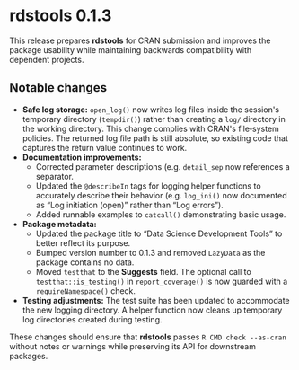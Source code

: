 # rdstools 0.1.3

This release prepares **rdstools** for CRAN submission and improves the package usability while maintaining backwards compatibility with dependent projects.

## Notable changes

* **Safe log storage:** `open_log()` now writes log files inside the session's temporary directory (`tempdir()`) rather than creating a `log/` directory in the working directory. This change complies with CRAN's file‑system policies. The returned log file path is still absolute, so existing code that captures the return value continues to work.
* **Documentation improvements:**
  - Corrected parameter descriptions (e.g. `detail_sep` now references a separator.
  - Updated the `@describeIn` tags for logging helper functions to accurately describe their behavior (e.g. `log_ini()` now documented as “Log initiation (open)” rather than “Log errors”).
  - Added runnable examples to `catcall()` demonstrating basic usage.
* **Package metadata:**
  - Updated the package title to “Data Science Development Tools” to better reflect its purpose.
  - Bumped version number to 0.1.3 and removed `LazyData` as the package contains no data.
  - Moved `testthat` to the **Suggests** field. The optional call to `testthat::is_testing()` in `report_coverage()` is now guarded with a `requireNamespace()` check.
* **Testing adjustments:** The test suite has been updated to accommodate the new logging directory. A helper function now cleans up temporary log directories created during testing.

These changes should ensure that **rdstools** passes `R CMD check --as-cran` without notes or warnings while preserving its API for downstream packages.
